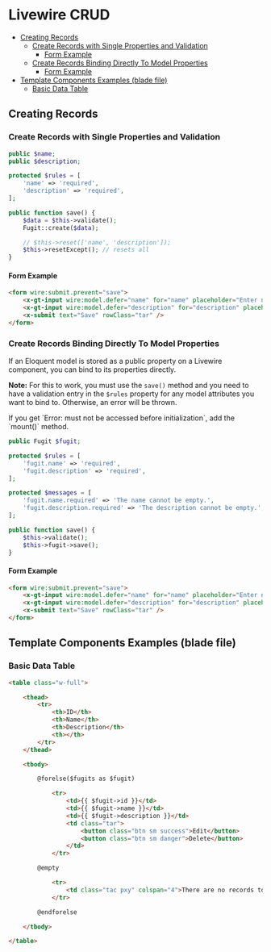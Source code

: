 # Livewire CRUD

<!-- MarkdownTOC -->

- [Creating Records](#creating-records)
    - [Create Records with Single Properties and Validation](#create-records-with-single-properties-and-validation)
        - [Form Example](#form-example)
    - [Create Records Binding Directly To Model Properties](#create-records-binding-directly-to-model-properties)
        - [Form Example](#form-example-1)
- [Template Components Examples \(blade file\)](#template-components-examples-blade-file)
    - [Basic Data Table](#basic-data-table)

<!-- /MarkdownTOC -->

<a id="creating-records"></a>
## Creating Records

<a id="create-records-with-single-properties-and-validation"></a>
### Create Records with Single Properties and Validation

```php
public $name;
public $description;

protected $rules = [
    'name' => 'required',
    'description' => 'required',
];

public function save() {
    $data = $this->validate();
    Fugit::create($data);

 	// $this->reset(['name', 'description']);
    $this->resetExcept(); // resets all
}
```

<a id="form-example"></a>
#### Form Example
```html
<form wire:submit.prevent="save">
    <x-gt-input wire:model.defer="name" for="name" placeholder="Enter name" />
    <x-gt-input wire:model.defer="description" for="description" placeholder="Enter description" />
    <x-submit text="Save" rowClass="tar" />
</form>
```

<a id="create-records-binding-directly-to-model-properties"></a>
### Create Records Binding Directly To Model Properties

If an Eloquent model is stored as a public property on a Livewire component, you can bind to its properties directly.

**Note:** For this to work, you must use the `save()` method and you need to have a validation entry in the `$rules` property for any model attributes you want to bind to. Otherwise, an error will be thrown.

<div class="bx danger-light">
	If you get `Error: must not be accessed before initialization`, add the `mount()` method.
</div>

```php
public Fugit $fugit;

protected $rules = [
    'fugit.name' => 'required',
    'fugit.description' => 'required',
];

protected $messages = [
    'fugit.name.required' => 'The name cannot be empty.',
    'fugit.description.required' => 'The description cannot be empty.',
];

public function save() {
    $this->validate();
    $this->fugit->save();
}
```

<a id="form-example-1"></a>
#### Form Example
```html
<form wire:submit.prevent="save">
    <x-gt-input wire:model.defer="name" for="name" placeholder="Enter name" />
    <x-gt-input wire:model.defer="description" for="description" placeholder="Enter description" />
    <x-submit text="Save" rowClass="tar" />
</form>
```



<a id="template-components-examples-blade-file"></a>
## Template Components Examples (blade file)


<a id="basic-data-table"></a>
### Basic Data Table

```html
<table class="w-full">

    <thead>
        <tr>
            <th>ID</th>
            <th>Name</th>
            <th>Description</th>
            <th></th>
        </tr>
    </thead>

    <tbody>

        @forelse($fugits as $fugit)

            <tr>
                <td>{{ $fugit->id }}</td>
                <td>{{ $fugit->name }}</td>
                <td>{{ $fugit->description }}</td>
                <td class="tar">
                    <button class="btn sm success">Edit</button>
                    <button class="btn sm danger">Delete</button>
                </td>
            </tr>

        @empty

            <tr>
                <td class="tac pxy" colspan="4">There are no records to be displayed.</td>
            </tr>

        @endforelse

    </tbody>

</table>
```
